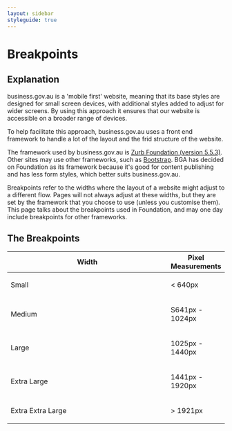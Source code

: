```yaml
---
layout: sidebar
styleguide: true
---
```


# Breakpoints

## Explanation

business.gov.au is a 'mobile first' website, meaning that its base styles are 
designed for small screen devices, with additional styles added to adjust for 
wider screens. By using this approach it ensures that our website is accessible 
on a broader range of devices.

To help facilitate this approach, business.gov.au uses a front end framework to 
handle a lot of the layout and the frid structure of the website.

The framework used by business.gov.au is [Zurb Foundation (version 5.5.3)](http://foundation.zurb.com/sites/docs/v/5.5.3).
Other sites may use other frameworks, such as [Bootstrap](http://getbootsrap.com).
BGA has decided on Foundation as its framework because it's good for content publishing
and has less form styles, which better suits business.gov.au.

Breakpoints refer to the widths where the layout of a website might adjust to a different
flow. Pages will not always adjust at these widths, but they are set by the framework
that you choose to use (unless you customise them). This page talks about the breakpoints
used in Foundation, and may one day include breakpoints for other frameworks.

## The Breakpoints

<table>
  <thead>
    <tr>
      <th width="400">Width</th>
      <th>Pixel Measurements</th>
    </tr>
  </thead>
  <tbody>
    <tr>
    <td><p>Small</p></td>
      <td><p>&lt; 640px</p></td>
    </tr>
    <tr>
      <td><p>Medium</p></td>
      <td><p>S641px - 1024px</p></td>
    </tr>
    <tr>
      <td><p>Large</p></td>
      <td><p>1025px - 1440px</p></td>
    </tr>
    <tr>
      <td><p>Extra Large</p></td>
      <td><p>1441px - 1920px</p></td>
    </tr>
    <tr>
      <td><p>Extra Extra Large</p></td>
      <td><p>> 1921px</p></td>
    </tr>
  </tbody>
</table>